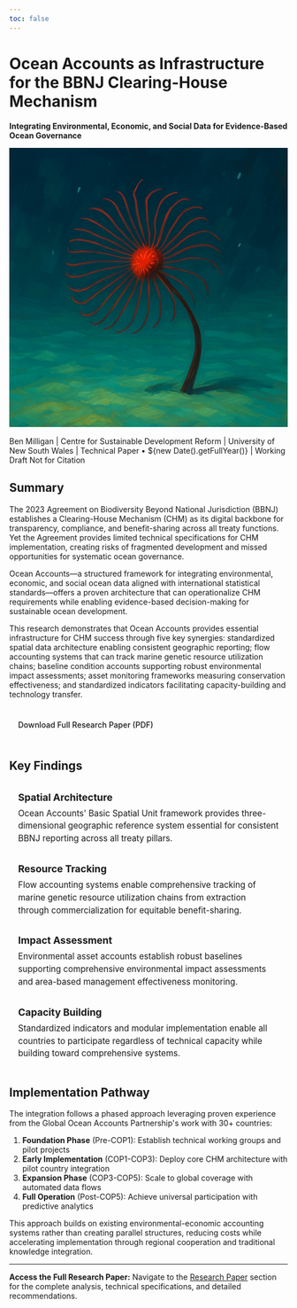 ```yaml
---
toc: false
---
```

# Ocean Accounts as Infrastructure for the BBNJ Clearing-House Mechanism

**Integrating Environmental, Economic, and Social Data for Evidence-Based Ocean Governance**

![Deep Sea Fan](data/Deep-Sea-Fan.png)

Ben Milligan | Centre for Sustainable Development Reform | University of New South Wales | Technical Paper • ${new Date().getFullYear()} | Working Draft Not for Citation


## Summary

The 2023 Agreement on Biodiversity Beyond National Jurisdiction (BBNJ) establishes a Clearing-House Mechanism (CHM) as its digital backbone for transparency, compliance, and benefit-sharing across all treaty functions. Yet the Agreement provides limited technical specifications for CHM implementation, creating risks of fragmented development and missed opportunities for systematic ocean governance.

Ocean Accounts—a structured framework for integrating environmental, economic, and social ocean data aligned with international statistical standards—offers a proven architecture that can operationalize CHM requirements while enabling evidence-based decision-making for sustainable ocean development.

This research demonstrates that Ocean Accounts provides essential infrastructure for CHM success through five key synergies: standardized spatial data architecture enabling consistent geographic reporting; flow accounting systems that can track marine genetic resource utilization chains; baseline condition accounts supporting robust environmental impact assessments; asset monitoring frameworks measuring conservation effectiveness; and standardized indicators facilitating capacity-building and technology transfer.

[Download Full Research Paper (PDF)](BBNJ-CHM.pdf)

## Key Findings

<div class="grid grid-cols-2">
  <div class="card">
    <h3>Spatial Architecture</h3>
    <p>Ocean Accounts' Basic Spatial Unit framework provides three-dimensional geographic reference system essential for consistent BBNJ reporting across all treaty pillars.</p>
  </div>
  <div class="card">
    <h3>Resource Tracking</h3>
    <p>Flow accounting systems enable comprehensive tracking of marine genetic resource utilization chains from extraction through commercialization for equitable benefit-sharing.</p>
  </div>
  <div class="card">
    <h3>Impact Assessment</h3>
    <p>Environmental asset accounts establish robust baselines supporting comprehensive environmental impact assessments and area-based management effectiveness monitoring.</p>
  </div>
  <div class="card">
    <h3>Capacity Building</h3>
    <p>Standardized indicators and modular implementation enable all countries to participate regardless of technical capacity while building toward comprehensive systems.</p>
  </div>
</div>

## Implementation Pathway

The integration follows a phased approach leveraging proven experience from the Global Ocean Accounts Partnership's work with 30+ countries:

1. **Foundation Phase** (Pre-COP1): Establish technical working groups and pilot projects
2. **Early Implementation** (COP1-COP3): Deploy core CHM architecture with pilot country integration  
3. **Expansion Phase** (COP3-COP5): Scale to global coverage with automated data flows
4. **Full Operation** (Post-COP5): Achieve universal participation with predictive analytics

This approach builds on existing environmental-economic accounting systems rather than creating parallel structures, reducing costs while accelerating implementation through regional cooperation and traditional knowledge integration.

---

**Access the Full Research Paper:** Navigate to the [Research Paper](/BBNJ-CHM) section for the complete analysis, technical specifications, and detailed recommendations.

<style>
.card {
  background: var(--theme-background-alt);
  border: 1px solid var(--theme-foreground-faint);
  padding: 1rem;
  border-radius: 4px;
}

.card h3 {
  margin-top: 0;
  margin-bottom: 0.5rem;
  font-size: 1.1rem;
  color: var(--theme-foreground-focus);
}

.card p {
  margin: 0;
  font-size: 0.95rem;
  line-height: 1.5;
}

a[href$=".pdf"] {
  display: inline-block;
  background: var(--theme-foreground-focus);
  color: var(--theme-background) !important;
  padding: 0.5rem 1rem;
  text-decoration: none !important;
  font-weight: 500;
  border-radius: 4px;
  margin: 1rem 0;
}

a[href$=".pdf"]:hover {
  background: var(--theme-foreground);
  text-decoration: none !important;
}

@media (max-width: 640px) {
  .grid-cols-2 {
    grid-template-columns: 1fr;
  }
}
</style>